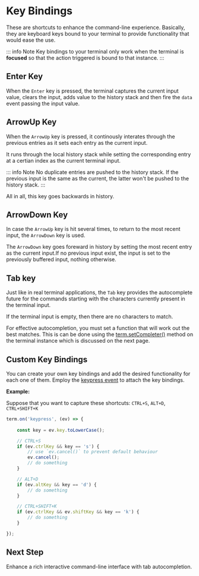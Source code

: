 # Key Bindings

These are shortcuts to enhance the command-line experience. Basically, they are keyboard keys 
bound to your terminal to provide functionality that would ease the use.

::: info Note
Key bindings to your terminal only work when the terminal is **focused** so that the action triggered is bound to that instance. 
:::

## Enter Key

When the `Enter` key is pressed, the terminal captures the current input value, clears the input, adds value to the history stack and then fire the `data` event passing the input value.

## ArrowUp Key

When the `ArrowUp` key is pressed, it continously interates through the previous entries as it sets each entry as the current input.

It runs through the local history stack while setting the corresponding entry at a certian index as the current terminal input.

::: info Note
No duplicate entries are pushed to the history stack. If the previous input is the same as the current, the latter won't be pushed to the history stack.
:::

All in all, this key goes backwards in history.

## ArrowDown Key

In case the `ArrowUp` key is hit several times, to return to the most recent input, the `ArrowDown` key is used.

The `ArrowDown` key goes foreward in history by setting the most recent entry as the current input.If no previous input exist, the input is set to the previously buffered input, nothing otherwise.

## Tab key

Just like in real terminal applications, the `Tab` key provides the autocomplete future for the commands starting with the characters currently present in the terminal input.

If the terminal input is empty, then there are no characters to match.

For effective autocompletion, you must set a function that will work out the best matches.
This is can be done using the [term.setCompleter()](../api/index.md#term-setcompleter) method on the terminal instance which is discussed on the next page.

## Custom Key Bindings

You can create your own key bindings and add the desired functionality for each one of them. Employ the [keypress event](./events.md#default-events) to attach the key bindings.

**Example:**

Suppose that you want to capture these shortcuts: `CTRL+S`, `ALT+D`, `CTRL+SHIFT+K`

```js
term.on('keypress', (ev) => {
    
    const key = ev.key.toLowerCase();

    // CTRL+S
    if (ev.ctrlKey && key == 's') {
        // use `ev.cancel()` to prevent default behaviour
        ev.cancel();
        // do something
    }

    // ALT+D
    if (ev.altKey && key == 'd') {
        // do something
    }

    // CTRL+SHIFT+K
    if (ev.ctrlKey && ev.shiftKey && key == 'k') {
        // do something
    }

});
```

## Next Step

Enhance a rich interactive command-line interface with tab autocompletion.
